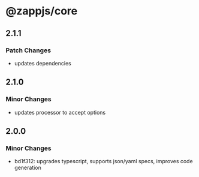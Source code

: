 # @zappjs/core

## 2.1.1

### Patch Changes

- updates dependencies

## 2.1.0

### Minor Changes

- updates processor to accept options

## 2.0.0

### Minor Changes

- bd1f312: upgrades typescript, supports json/yaml specs, improves code generation
